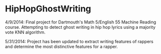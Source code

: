 HipHopGhostWriting
==================

4/9/2014: Final project for Dartmouth's Math 5/English 55 Machine Reading course. Attempting to detect ghost writing in hip hop lyrics using a majority vote KNN algorithm.

5/31/2014: Project has been updated to extract writing features of rappers and determine the most distinctive features for a rapper.